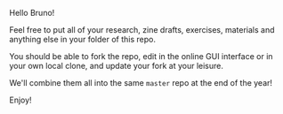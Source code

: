 Hello Bruno! 

Feel free to put all of your research, zine drafts, exercises, materials and anything else in your folder of this repo. 

You should be able to fork the repo, edit in the online GUI interface or in your own local clone, and update your fork at your leisure.

We'll combine them all into the same `master` repo at the end of the year!

Enjoy!